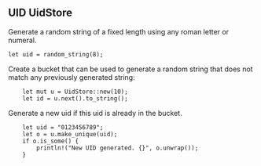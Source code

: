 ## UID UidStore

Generate a random string of a fixed length using any roman letter or numeral.

    let uid = random_string(8);

Create a bucket that can be used to generate a random string that does not
match any previously generated string:

        let mut u = UidStore::new(10);
        let id = u.next().to_string();

Generate a new uid if this uid is already in the bucket.

        let uid = "0123456789";
        let o = u.make_unique(uid);
        if o.is_some() {
            println!("New UID generated. {}", o.unwrap());
        }
